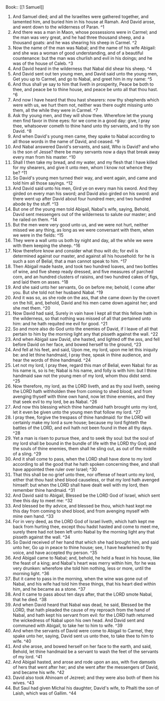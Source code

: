  Book:: [[1 Samuel]]
 1. And Samuel died; and all the Israelites were gathered together, and lamented him, and buried him in his house at Ramah. And David arose, and went down to the wilderness of Paran. ^1
 2. And there was a man in Maon, whose possessions were in Carmel; and the man was very great, and he had three thousand sheep, and a thousand goats: and he was shearing his sheep in Carmel. ^2
 3. Now the name of the man was Nabal; and the name of his wife Abigail: and she was a woman of good understanding, and of a beautiful countenance: but the man was churlish and evil in his doings; and he was of the house of Caleb. ^3
 4. And David heard in the wilderness that Nabal did shear his sheep. ^4
 5. And David sent out ten young men, and David said unto the young men, Get you up to Carmel, and go to Nabal, and greet him in my name: ^5
 6. And thus shall ye say to him that liveth in prosperity, Peace be both to thee, and peace be to thine house, and peace be unto all that thou hast. ^6
 7. And now I have heard that thou hast shearers: now thy shepherds which were with us, we hurt them not, neither was there ought missing unto them, all the while they were in Carmel. ^7
 8. Ask thy young men, and they will show thee. Wherefore let the young men find favor in thine eyes: for we come in a good day: give, I pray thee, whatsoever cometh to thine hand unto thy servants, and to thy son David. ^8
 9. And when David's young men came, they spake to Nabal according to all those words in the name of David, and ceased. ^9
 10. And Nabal answered David's servants, and said, Who is David? and who is the son of Jesse? there be many servants now a days that break away every man from his master. ^10
 11. Shall I then take my bread, and my water, and my flesh that I have killed for my shearers, and give it unto men, whom I know not whence they be? ^11
 12. So David's young men turned their way, and went again, and came and told him all those sayings. ^12
 13. And David said unto his men, Gird ye on every man his sword. And they girded on every man his sword; and David also girded on his sword: and there went up after David about four hundred men; and two hundred abode by the stuff. ^13
 14. But one of the young men told Abigail, Nabal's wife, saying, Behold, David sent messengers out of the wilderness to salute our master; and he railed on them. ^14
 15. But the men were very good unto us, and we were not hurt, neither missed we any thing, as long as we were conversant with them, when we were in the fields: ^15
 16. They were a wall unto us both by night and day, all the while we were with them keeping the sheep. ^16
 17. Now therefore know and consider what thou wilt do; for evil is determined against our master, and against all his household: for he is such a son of Belial, that a man cannot speak to him. ^17
 18. Then Abigail made haste, and took two hundred loaves, and two bottles of wine, and five sheep ready dressed, and five measures of parched corn, and an hundred clusters of raisins, and two hundred cakes of figs, and laid them on asses. ^18
 19. And she said unto her servants, Go on before me; behold, I come after you. But she told not her husband Nabal. ^19
 20. And it was so, as she rode on the ass, that she came down by the covert on the hill, and, behold, David and his men came down against her; and she met them. ^20
 21. Now David had said, Surely in vain have I kept all that this fellow hath in the wilderness, so that nothing was missed of all that pertained unto him: and he hath requited me evil for good. ^21
 22. So and more also do God unto the enemies of David, if I leave of all that pertain to him by the morning light any that pisseth against the wall. ^22
 23. And when Abigail saw David, she hasted, and lighted off the ass, and fell before David on her face, and bowed herself to the ground, ^23
 24. And fell at his feet, and said, Upon me, my lord, upon me let this iniquity be: and let thine handmaid, I pray thee, speak in thine audience, and hear the words of thine handmaid. ^24
 25. Let not my lord, I pray thee, regard this man of Belial, even Nabal: for as his name is, so is he; Nabal is his name, and folly is with him: but I thine handmaid saw not the young men of my lord, whom thou didst send. ^25
 26. Now therefore, my lord, as the LORD liveth, and as thy soul liveth, seeing the LORD hath withholden thee from coming to shed blood, and from avenging thyself with thine own hand, now let thine enemies, and they that seek evil to my lord, be as Nabal. ^26
 27. And now this blessing which thine handmaid hath brought unto my lord, let it even be given unto the young men that follow my lord. ^27
 28. I pray thee, forgive the trespass of thine handmaid: for the LORD will certainly make my lord a sure house; because my lord fighteth the battles of the LORD, and evil hath not been found in thee all thy days. ^28
 29. Yet a man is risen to pursue thee, and to seek thy soul: but the soul of my lord shall be bound in the bundle of life with the LORD thy God; and the souls of thine enemies, them shall he sling out, as out of the middle of a sling. ^29
 30. And it shall come to pass, when the LORD shall have done to my lord according to all the good that he hath spoken concerning thee, and shall have appointed thee ruler over Israel; ^30
 31. That this shall be no grief unto thee, nor offense of heart unto my lord, either that thou hast shed blood causeless, or that my lord hath avenged himself: but when the LORD shall have dealt well with my lord, then remember thine handmaid. ^31
 32. And David said to Abigail, Blessed be the LORD God of Israel, which sent thee this day to meet me: ^32
 33. And blessed be thy advice, and blessed be thou, which hast kept me this day from coming to shed blood, and from avenging myself with mine own hand. ^33
 34. For in very deed, as the LORD God of Israel liveth, which hath kept me back from hurting thee, except thou hadst hasted and come to meet me, surely there had not been left unto Nabal by the morning light any that pisseth against the wall. ^34
 35. So David received of her hand that which she had brought him, and said unto her, Go up in peace to thine house; see, I have hearkened to thy voice, and have accepted thy person. ^35
 36. And Abigail came to Nabal; and, behold, he held a feast in his house, like the feast of a king; and Nabal's heart was merry within him, for he was very drunken: wherefore she told him nothing, less or more, until the morning light. ^36
 37. But it came to pass in the morning, when the wine was gone out of Nabal, and his wife had told him these things, that his heart died within him, and he became as a stone. ^37
 38. And it came to pass about ten days after, that the LORD smote Nabal, that he died. ^38
 39. And when David heard that Nabal was dead, he said, Blessed be the LORD, that hath pleaded the cause of my reproach from the hand of Nabal, and hath kept his servant from evil: for the LORD hath returned the wickedness of Nabal upon his own head. And David sent and communed with Abigail, to take her to him to wife. ^39
 40. And when the servants of David were come to Abigail to Carmel, they spake unto her, saying, David sent us unto thee, to take thee to him to wife. ^40
 41. And she arose, and bowed herself on her face to the earth, and said, Behold, let thine handmaid be a servant to wash the feet of the servants of my lord. ^41
 42. And Abigail hasted, and arose and rode upon an ass, with five damsels of hers that went after her; and she went after the messengers of David, and became his wife. ^42
 43. David also took Ahinoam of Jezreel; and they were also both of them his wives. ^43
 44. But Saul had given Michal his daughter, David's wife, to Phalti the son of Laish, which was of Gallim. ^44

